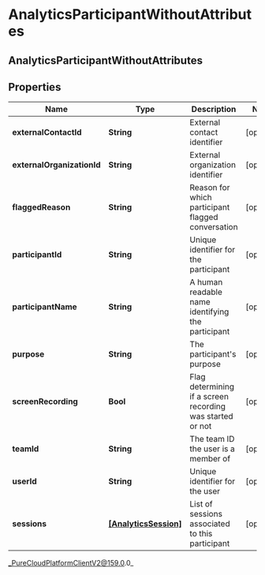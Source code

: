 # AnalyticsParticipantWithoutAttributes

## AnalyticsParticipantWithoutAttributes

## Properties

|Name | Type | Description | Notes|
|------------ | ------------- | ------------- | -------------|
| **externalContactId** | **String** | External contact identifier | [optional] |
| **externalOrganizationId** | **String** | External organization identifier | [optional] |
| **flaggedReason** | **String** | Reason for which participant flagged conversation | [optional] |
| **participantId** | **String** | Unique identifier for the participant | [optional] |
| **participantName** | **String** | A human readable name identifying the participant | [optional] |
| **purpose** | **String** | The participant&#39;s purpose | [optional] |
| **screenRecording** | **Bool** | Flag determining if a screen recording was started or not | [optional] |
| **teamId** | **String** | The team ID the user is a member of | [optional] |
| **userId** | **String** | Unique identifier for the user | [optional] |
| **sessions** | [**[AnalyticsSession]**](AnalyticsSession) | List of sessions associated to this participant | [optional] |



_PureCloudPlatformClientV2@159.0.0_

